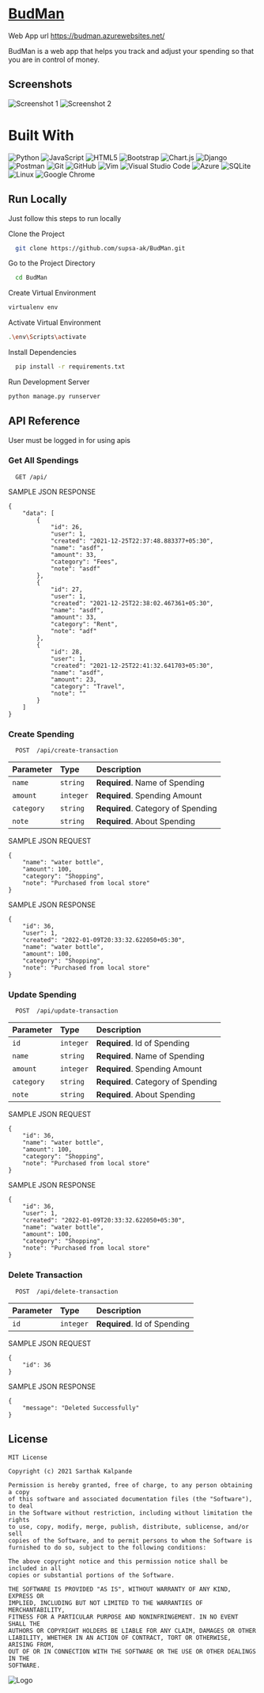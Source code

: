 
# [BudMan](https://budman.azurewebsites.net/)
Web App url https://budman.azurewebsites.net/

BudMan is a web app that helps you track and adjust your spending so that you are in control of money.



## Screenshots

![Screenshot 1](https://raw.githubusercontent.com/supsa-ak/BudMan/main/static/frontend/img/Screenshot1.png)
![Screenshot 2](https://raw.githubusercontent.com/supsa-ak/BudMan/main/static/frontend/img/Screenshot2.png)


# Built With
![Python](https://img.shields.io/badge/python-3670A0?style=for-the-badge&logo=python&logoColor=ffdd54)
![JavaScript](https://img.shields.io/badge/javascript-%23323330.svg?style=for-the-badge&logo=javascript&logoColor=%23F7DF1E)
![HTML5](https://img.shields.io/badge/html5-%23E34F26.svg?style=for-the-badge&logo=html5&logoColor=white)
![Bootstrap](https://img.shields.io/badge/bootstrap-%23563D7C.svg?style=for-the-badge&logo=bootstrap&logoColor=white)
![Chart.js](https://img.shields.io/badge/chart.js-F5788D.svg?style=for-the-badge&logo=chart.js&logoColor=white)
![Django](https://img.shields.io/badge/django-%23092E20.svg?style=for-the-badge&logo=django&logoColor=white)
![Postman](https://img.shields.io/badge/Postman-FF6C37?style=for-the-badge&logo=postman&logoColor=white)
![Git](https://img.shields.io/badge/git-%23F05033.svg?style=for-the-badge&logo=git&logoColor=white)
![GitHub](https://img.shields.io/badge/github-%23121011.svg?style=for-the-badge&logo=github&logoColor=white)
![Vim](https://img.shields.io/badge/VIM-%2311AB00.svg?style=for-the-badge&logo=vim&logoColor=white)
![Visual Studio Code](https://img.shields.io/badge/Visual%20Studio%20Code-0078d7.svg?style=for-the-badge&logo=visual-studio-code&logoColor=white)
![Azure](https://img.shields.io/badge/azure-%230072C6.svg?style=for-the-badge&logo=azure-devops&logoColor=white)
![SQLite](https://img.shields.io/badge/sqlite-%2307405e.svg?style=for-the-badge&logo=sqlite&logoColor=white)
![Linux](https://img.shields.io/badge/Linux-FCC624?style=for-the-badge&logo=linux&logoColor=black)
![Google Chrome](https://img.shields.io/badge/Google%20Chrome-4285F4?style=for-the-badge&logo=GoogleChrome&logoColor=white)

## Run Locally
Just follow this steps to run locally

Clone the Project

```bash
  git clone https://github.com/supsa-ak/BudMan.git
```

Go to the Project Directory

```bash
  cd BudMan
```

Create Virtual Environment
```bash
virtualenv env
```

Activate Virtual Environment
```bash
.\env\Scripts\activate
```

Install Dependencies

```bash
  pip install -r requirements.txt
```

Run Development Server
```bash
python manage.py runserver
```
## API Reference
User must be logged in for using apis
### Get All Spendings

```http
  GET /api/
```
SAMPLE JSON RESPONSE
```
{
    "data": [
        {
            "id": 26,
            "user": 1,
            "created": "2021-12-25T22:37:48.883377+05:30",
            "name": "asdf",
            "amount": 33,
            "category": "Fees",
            "note": "asdf"
        },
        {
            "id": 27,
            "user": 1,
            "created": "2021-12-25T22:38:02.467361+05:30",
            "name": "asdf",
            "amount": 33,
            "category": "Rent",
            "note": "adf"
        },
        {
            "id": 28,
            "user": 1,
            "created": "2021-12-25T22:41:32.641703+05:30",
            "name": "asdf",
            "amount": 23,
            "category": "Travel",
            "note": ""
        }
    ]
}
```
### Create Spending

```http
  POST  /api/create-transaction
```

| Parameter | Type     | Description                       |
| :-------- | :------- | :-------------------------------- |
| `name`    | `string` | **Required**. Name of Spending |
| `amount`    | `integer` | **Required**. Spending Amount |
| `category`    | `string` | **Required**. Category of Spending |
| `note`    | `string` | **Required**. About Spending |

SAMPLE JSON REQUEST 

```
{
    "name": "water bottle",
    "amount": 100,
    "category": "Shopping",
    "note": "Purchased from local store"
}
```

SAMPLE JSON RESPONSE
```
{
    "id": 36,
    "user": 1,
    "created": "2022-01-09T20:33:32.622050+05:30",
    "name": "water bottle",
    "amount": 100,
    "category": "Shopping",
    "note": "Purchased from local store"
}
```

### Update Spending
```http
  POST  /api/update-transaction
```

| Parameter | Type     | Description                       |
| :-------- | :------- | :-------------------------------- |
| `id`    | `integer` | **Required**. Id of Spending |
| `name`    | `string` | **Required**. Name of Spending |
| `amount`    | `integer` | **Required**. Spending Amount |
| `category`    | `string` | **Required**. Category of Spending |
| `note`    | `string` | **Required**. About Spending |

SAMPLE JSON REQUEST 

```
{
    "id": 36,
    "name": "water bottle",
    "amount": 100,
    "category": "Shopping",
    "note": "Purchased from local store"
}
```

SAMPLE JSON RESPONSE
```
{
    "id": 36,
    "user": 1,
    "created": "2022-01-09T20:33:32.622050+05:30",
    "name": "water bottle",
    "amount": 100,
    "category": "Shopping",
    "note": "Purchased from local store"
}
```

### Delete Transaction

```http
  POST  /api/delete-transaction
```

| Parameter | Type     | Description                       |
| :-------- | :------- | :-------------------------------- |
| `id`    | `integer` | **Required**. Id of Spending |

SAMPLE JSON REQUEST 

```
{
    "id": 36
}
```

SAMPLE JSON RESPONSE
```
{
    "message": "Deleted Successfully"
}
```
## License

```
MIT License

Copyright (c) 2021 Sarthak Kalpande

Permission is hereby granted, free of charge, to any person obtaining a copy
of this software and associated documentation files (the "Software"), to deal
in the Software without restriction, including without limitation the rights
to use, copy, modify, merge, publish, distribute, sublicense, and/or sell
copies of the Software, and to permit persons to whom the Software is
furnished to do so, subject to the following conditions:

The above copyright notice and this permission notice shall be included in all
copies or substantial portions of the Software.

THE SOFTWARE IS PROVIDED "AS IS", WITHOUT WARRANTY OF ANY KIND, EXPRESS OR
IMPLIED, INCLUDING BUT NOT LIMITED TO THE WARRANTIES OF MERCHANTABILITY,
FITNESS FOR A PARTICULAR PURPOSE AND NONINFRINGEMENT. IN NO EVENT SHALL THE
AUTHORS OR COPYRIGHT HOLDERS BE LIABLE FOR ANY CLAIM, DAMAGES OR OTHER
LIABILITY, WHETHER IN AN ACTION OF CONTRACT, TORT OR OTHERWISE, ARISING FROM,
OUT OF OR IN CONNECTION WITH THE SOFTWARE OR THE USE OR OTHER DEALINGS IN THE
SOFTWARE.

```
![Logo](https://raw.githubusercontent.com/supsa-ak/BudMan/main/static/frontend/img/logoreadme.png)